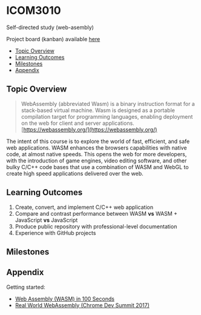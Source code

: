 # ICOM3010
Self-directed study (web-asembly)

Project board (kanban) available [here](https://github.com/users/ThomasvanBommel/projects/1)

 - [Topic Overview](#topic-overview)
 - [Learning Outcomes](#learning-outcomes)
 - [Milestones](#milestones)
 - [Appendix](#appendix)

## Topic Overview
 > WebAssembly (abbreviated Wasm) is a binary instruction format for a stack-based virtual machine. Wasm is designed as a portable compilation target for programming languages, enabling deployment on the web for client and server applications.
[https://webassembly.org/](https://webassembly.org/)

The intent of this course is to explore the world of fast, efficient, and safe web applications. WASM enhances the browsers capabilities with native code, at almost native speeds. This opens the web for more developers, with the introduction of game engines, video editing software, and other bulky C/C++ code bases that use a combination of WASM and WebGL to create high speed applications delivered over the web.

## Learning Outcomes
 1. Create, convert, and implement C/C++ web application
 2. Compare and contrast performance between WASM **vs** WASM + JavaScript **vs** JavaScript
 3. Produce public repository with professional-level documentation
 4. Experience with GitHub projects

## Milestones

## Appendix
Getting started:
 - [Web Assembly (WASM) in 100 Seconds](https://www.youtube.com/watch?v=cbB3QEwWMlA)
 - [Real World WebAssembly (Chrome Dev Summit 2017)](https://www.youtube.com/watch?v=PpuAqLCraAQ)
